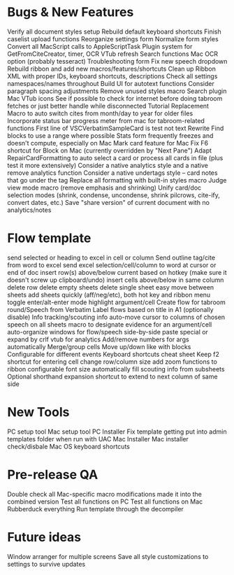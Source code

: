 # Bugs & New Features
Verify all document styles setup
Rebuild default keyboard shortcuts
Finish caselist upload functions
Reorganize settings form
Normalize form styles
Convert all MacScript calls to AppleScriptTask
Plugin system for GetFromCiteCreator, timer, OCR
VTub refresh
Search functions
Mac OCR option (probably tesseract)
Troubleshooting form
Fix new speech dropdown
Rebuild ribbon and add new macros/features/shortcuts
Clean up Ribbon XML with proper IDs, keyboard shortcuts, descriptions
Check all settings namespaces/names throughout
Build UI for autotext functions
Consider paragraph spacing adjustments
Remove unused styles macro
Search plugin
Mac VTub icons
See if possible to check for internet before doing tabroom fetches or just better handle while disconnected
Tutorial Replacement
Macro to auto switch cites from month/day to year for older files
Incorporate status bar progress meter from mac for tabroom-related functions
First line of VSCVerbatimSampleCard is test not text
Rewrite Find blocks to use a range where possible
Stats form frequently freezes and doesn't compute, especially on Mac
Mark card feature for Mac
Fix F6 shortcut for Block on Mac (currently overridden by "Next Pane")
Adapt RepairCardFormatting to auto select a card or process all cards in file (plus test it more extensively)
Consider a native analytics style and a native remove analytics function
Consider a native undertags style – card notes that go under the tag
Replace all formatting with built-in styles macro
Judge view mode macro (remove emphasis and shrinking)
Unify card/doc selection modes (shrink, condense, uncondense, shrink pilcrows, cite-ify, convert dates, etc.)
Save "share version" of current document with no analytics/notes

# Flow template
send selected or heading to excel in cell or column
Send outline tag/cite from word to excel
send excel selection/cell/column to word at cursor or end of doc
insert row(s) above/below current based on hotkey (make sure it doesn't screw up clipboard/undo)
insert cells above/below in same column
delete row
delete empty sheets
delete single sheet
easy move between sheets
add sheets quickly (aff/neg/etc), both hot key and ribbon menu
toggle enter/alt-enter mode
highlight argument/cell
Create flow for tabroom round/Speech from Verbatim
Label flows based on title in A1 (optionally disable)
Info tracking/scouting info
auto-move cursor to columns of chosen speech on all sheets
macro to designate evidence for an argument/cell
auto-organize windows for flow/speech side-by-side
paste special or expand by crlf
vtub for analytics
Add/remove numbers for args automatically
Merge/group cells
Move up/down like with blocks
Configurable for different events
Keyboard shortcuts cheat sheet
Keep f2 shortcut for entering cell
change row/column size
add zoom functions to ribbon
configurable font size
automatically fill scouting info from subsheets
Optional shorthand expansion
shortcut to extend to next column of same side

# New Tools
PC setup tool
Mac setup tool
PC Installer
	Fix template getting put into admin templates folder when run with UAC
Mac Installer
	Mac installer check/disbale Mac OS keyboard shortcuts

# Pre-release QA
Double check all Mac-specific macro modifications made it into the combined version
Test all functions on PC
Test all functions on Mac
Rubberduck everything
Run template through the decompiler
	
# Future ideas
Window arranger for multiple screens
Save all style customizations to settings to survive updates
